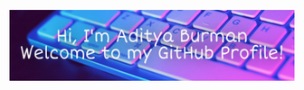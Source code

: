 ![Header](https://github.com/AdityaBurman/AdityaBurman/blob/main/AdityaBurman.jpg)



<!---
AdityaBurman/AdityaBurman is a ✨ special ✨ repository because its `README.md` (this file) appears on your GitHub profile.
You can click the Preview link to take a look at your changes.
--->
